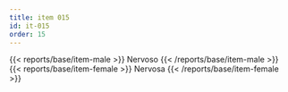 ```yaml
---
title: item 015
id: it-015
order: 15
---
```

{{< reports/base/item-male >}}
  Nervoso
{{< /reports/base/item-male >}}
{{< reports/base/item-female >}}
  Nervosa
{{< /reports/base/item-female >}}
